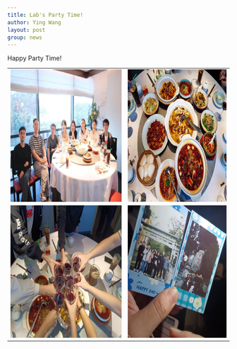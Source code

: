 ```yaml
---
title: Lab's Party Time!
author: Ying Wang
layout: post
group: news
---
```


Happy Party Time!

<table>
  <tr>
    <td><img src="/docs/images/partytime01.jpg" alt="image01" style="width:100%; height:300px;"></td>
    <td><img src="/docs/images/partytime02.jpg" alt="image02" style="width:100%; height:300px;"></td>
  </tr>
  <tr>
    <td><img src="/docs/images/partytime03.jpg" alt="image03" style="width:100%; height:300px;"></td>
    <td><img src="/docs/images/partytime04.jpg" alt="image04" style="width:100%; height:300px;"></td>
  </tr>
</table>




 <!-- <img src="/docs/images/partytime01.jpg" alt="Day 1" class="img-fluid">
 <img src="/docs/images/partytime02.jpg" alt="Day 1" class="img-fluid">
 <img src="/docs/images/partytime03.jpg" alt="Day 1" class="img-fluid">
 <img src="/docs/images/partytime04.jpg" alt="Day 1" class="img-fluid"> -->

 <!-- <img src="..." alt="Day 1" class="img-fluid"> -->

